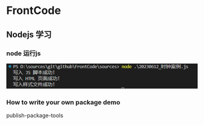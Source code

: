 # FrontCode

## Nodejs 学习

### node 运行js

![image-20230612092303662](docs\imgs\image-20230612092303662.png)


### How to write your own package demo
publish-package-tools
